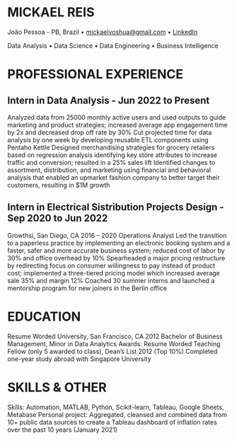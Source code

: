 # MICKAEL REIS
João Pessoa - PB, Brazil • mickaelyoshua@gmail.com • [LinkedIn](https://www.linkedin.com/in/mickaelyoshua/)

Data Analysis • Data Science • Data Engineering • Business Intelligence

# PROFESSIONAL EXPERIENCE
## Intern in Data Analysis - Jun 2022 to Present
Analyzed data from 25000 monthly active users and used outputs to guide marketing and product strategies; increased average app engagement time by 2x and decreased drop off rate by 30%
Cut projected time for data analysis by one week by developing reusable ETL components using Pentaho Kettle 
Designed merchandising strategies for grocery retailers based on regression analysis identifying key store attributes to increase traffic and conversion; resulted in a 25% sales lift 
Identified changes to assortment, distribution, and marketing using financial and behavioral analysis that enabled an upmarket fashion company to better target their customers, resulting in $1M growth

## Intern in Electrical Sistribution Projects Design - Sep 2020 to Jun 2022
Growthsi, San Diego, CA	2016 – 2020
Operations Analyst
Led the transition to a paperless practice by implementing an electronic booking system and a faster, safer and more accurate business system; reduced cost of labor by 30% and office overhead by 10%
Spearheaded a major pricing restructure by redirecting focus on consumer willingness to pay instead of product cost; implemented a three-tiered pricing model which increased average sale 35% and margin 12%
Coached 30 summer interns and launched a mentorship program for new joiners in the Berlin office

# EDUCATION
Resume Worded University, San Francisco, CA	2012
Bachelor of Business Management, Minor in Data Analytics
Awards: Resume Worded Teaching Fellow (only 5 awarded to class), Dean’s List 2012 (Top 10%)
Completed one-year study abroad with Singapore University

# SKILLS & OTHER
Skills: Automation, MATLAB, Python, Scikit-learn, Tableau, Google Sheets, Metabase
Personal project: Aggregated, cleansed and combined data from 10+ public data sources to create a Tableau dashboard of inflation rates over the past 10 years (January 2021)


